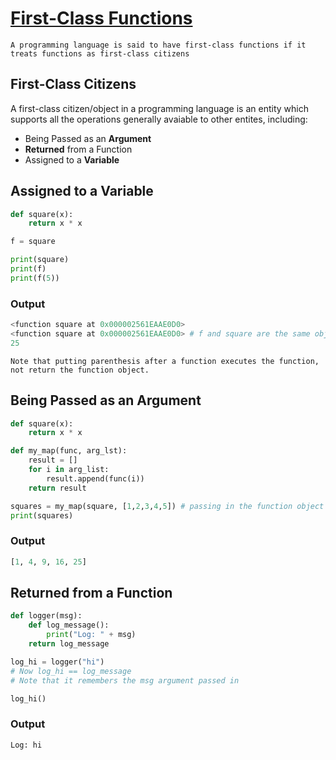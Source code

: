 # [First-Class Functions](https://www.youtube.com/watch?v=kr0mpwqttM0&list=PL-osiE80TeTsnP0Nl1UDY8VZAlHu1m_MQ&index=2)
`A programming language is said to have first-class functions if it treats functions as first-class citizens `

## First-Class Citizens
A first-class citizen/object in a programming language is an entity which supports all the operations generally avaiable to other entites, including:

* Being Passed as an **Argument**
* **Returned** from a Function
* Assigned to a **Variable**

## Assigned to a Variable
```python
def square(x):
    return x * x 

f = square

print(square)
print(f)
print(f(5))
```

### Output 
```python
<function square at 0x000002561EAAE0D0>
<function square at 0x000002561EAAE0D0> # f and square are the same object
25
```
`Note that putting parenthesis after a function executes the function, not return the function object.`

## Being Passed as an **Argument**
```python
def square(x):
    return x * x 

def my_map(func, arg_lst):
    result = []
    for i in arg_list:
        result.append(func(i))
    return result

squares = my_map(square, [1,2,3,4,5]) # passing in the function object square
print(squares)
```

### Output
```python 
[1, 4, 9, 16, 25]
```

## **Returned** from a Function
```python
def logger(msg):
    def log_message():
        print("Log: " + msg)
    return log_message

log_hi = logger("hi") 
# Now log_hi == log_message
# Note that it remembers the msg argument passed in

log_hi() 
```

### Output 
```python
Log: hi
```